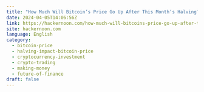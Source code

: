 ```yaml
---
title: "How Much Will Bitcoin’s Price Go Up After This Month’s Halving?"
date: 2024-04-05T14:06:56Z
link: https://hackernoon.com/how-much-will-bitcoins-price-go-up-after-this-months-halving?source=rss&utm_medium=RSS&utm_source=news.12bit.vn
site: hackernoon.com
language: English
category:
  - bitcoin-price
  - halving-impact-bitcoin-price
  - cryptocurrency-investment
  - crypto-trading
  - making-money
  - future-of-finance
draft: false
---
```

